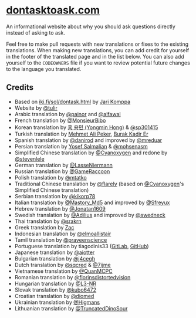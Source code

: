 # [dontasktoask.com](https://dontasktoask.com)
An informational website about why you should ask questions directly instead of
asking to ask.

Feel free to make pull requests with new translations or fixes to the existing
translations. When making new translations, you can add credit for yourself in
the footer of the translated page and in the list below. You can also add
yourself to the `CODEOWNERS` file if you want to review potential future
changes to the language you translated.

## Credits
* Based on [iki.fi/sol/dontask.html](https://www.iki.fi/sol/dontask.html) by [Jari Komppa](https://www.iki.fi/sol/)
* Website by [@tulir](https://github.com/tulir)
* Arabic translation by [@painor](https://github.com/painor) and [@alfawal](https://github.com/alfawal)
* French translation by [@MonsieurBibo](https://github.com/MonsieurBibo)
* Korean translation by [홍 용민 (Yongmin Hong)](https://revi.omg.lol/) & [@sp301415](https://github.com/sp301415)
* Turkish translation by [Mehmet Ali Peker](https://github.com/MrPeker/), [Burak Kadir Er](https://github.com/Ksenofanex)
* Spanish translation by [@danirod](https://github.com/danirod) and improved by [@mreduar](https://github.com/mreduar)
* Persian translation by [Yosef Salmalian](https://github.com/usefss) & [@mohsenasm](https://github.com/mohsenasm)
* Simplified Chinese translation by [@Cyanoxygen](https://github.com/cyanoxygen) and redone by [@stevenlele](https://github.com/stevenlele)
* German translation by [@LasseNiermann](https://github.com/LasseNiermann)
* Russian translation by [@GameRaccoon](https://github.com/gameraccoon)
* Polish translation by [@mtatko](https://github.com/mtatko)
* Traditional Chinese translation by [@flarely](https://github.com/flarely) (based on [@Cyanoxygen](https://github.com/cyanoxygen)'s Simplified Chinese translation)
* Serbian translation by [@kikorp78](https://github.com/kikorp78)
* Italian translation by [@Mastory_Md5](https://github.com/MastoryMd5) and improved by [@Sfreyux](https://github.com/sfreyux)
* Hebrew translation by [@Jonatan1609](https://github.com/jonatan1609)
* Swedish translation by [@Adilius](https://github.com/Adilius) and improved by [@swedneck](https://github.com/swedneck)
* Thai translation by [@srakrn](https://github.com/srakrn)
* Greek translation by [Zac](https://github.com/trash-guy)
* Indonesian translation by [@elmoallistair](https://github.com/elmoallistair)
* Tamil translation by [@praveenscience](https://github.com/praveenscience)
* Portuguese translation by tiagodinis33 \([GitLab](https://gitlab.com/tiagodinis33), [GitHub](https://github.com/tiagodinis33)\)
* Japanese translation by [@aiotter](https://github.com/aiotter)
* Bulgarian translation by [@j4cegh](https://github.com/j4cegh)
* Dutch translation by [@sqcred](https://github.com/sqcred) & [@7ijme](https://github.com/7ijme)
* Vietnamese translation by [@QuanMCPC](https://github.com/QuanMCPC)
* Romanian translation by [@florinsdistortedvision](https://github.com/florinsdistortedvision)
* Hungarian translation by [@L3-NR](https://github.com/L3-NR)
* Slovak translation by [@kubo6472](https://github.com/kubo6472)
* Croatian translation by [@diomed](https://github.com/diomed)
* Ukrainian translation by [@Higmans](https://github.com/Higmans)
* Lithuanian translation by [@TruncatedDinoSour](https://ari.lt/gh)
